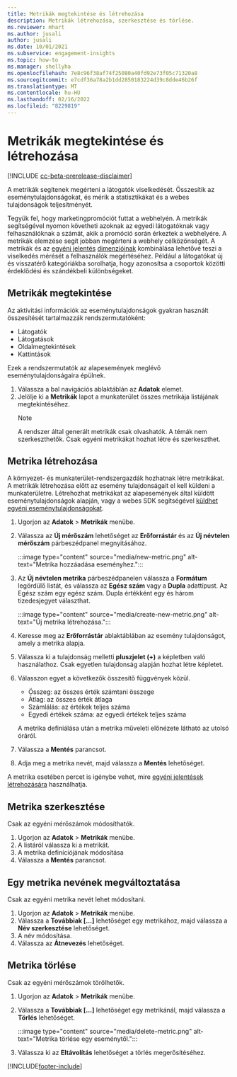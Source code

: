 ```yaml
---
title: Metrikák megtekintése és létrehozása
description: Metrikák létrehozása, szerkesztése és törlése.
ms.reviewer: mhart
ms.author: jusali
author: jusali
ms.date: 10/01/2021
ms.subservice: engagement-insights
ms.topic: how-to
ms.manager: shellyha
ms.openlocfilehash: 7e8c96f38af74f25080a40fd92e73f05c71320a8
ms.sourcegitcommit: e7cdf36a78a2b1dd2850183224d39c8dde46b26f
ms.translationtype: MT
ms.contentlocale: hu-HU
ms.lasthandoff: 02/16/2022
ms.locfileid: "8229819"
---
```

# <a name="view-and-create-metrics"></a>Metrikák megtekintése és létrehozása

[!INCLUDE [cc-beta-prerelease-disclaimer](includes/cc-beta-prerelease-disclaimer.md)]

A metrikák segítenek megérteni a látogatók viselkedését. Összesítik az eseménytulajdonságokat, és mérik a statisztikákat és a webes tulajdonságok teljesítményét.  

Tegyük fel, hogy marketingpromóciót futtat a webhelyén. A metrikák segítségével nyomon követheti azoknak az egyedi látogatóknak vagy felhasználóknak a számát, akik a promóció során érkeztek a webhelyére. A metrikák elemzése segít jobban megérteni a webhely célközönségét. A metrikák és az [egyéni jelentés](custom-reports.md) [dimenzióinak](dimensions.md) kombinálása lehetővé teszi a viselkedés mérését a felhasználók megértéséhez. Például a látogatókat új és visszatérő kategóriákba sorolhatja, hogy azonosítsa a csoportok közötti érdeklődési és szándékbeli különbségeket.

## <a name="view-metrics"></a>Metrikák megtekintése

Az aktivitási információk az eseménytulajdonságok gyakran használt összesítését tartalmazzák rendszermutatóként: 

- Látogatók
- Látogatások
- Oldalmegtekintések
- Kattintások

Ezek a rendszermutatók az alapesemények meglévő eseménytulajdonságaira épülnek.

1. Válassza a bal navigációs ablaktáblán az **Adatok** elemet. 
1. Jelölje ki a **Metrikák** lapot a munkaterület összes metrikája listájának megtekintéséhez. 
   > [!NOTE]
   > A rendszer által generált metrikák csak olvashatók. A témák nem szerkeszthetők. Csak egyéni metrikákat hozhat létre és szerkeszthet.

## <a name="create-a-metric"></a>Metrika létrehozása

A környezet- és munkaterület-rendszergazdák hozhatnak létre metrikákat. A metrikák létrehozása előtt az esemény tulajdonságait el kell küldeni a munkaterületre. Létrehozhat metrikákat az alapesemények által küldött eseménytulajdonságok alapján, vagy a webes SDK segítségével [küldhet egyéni eseménytulajdonságokat](advanced-SDK-implementation.md).

1. Ugorjon az **Adatok** > **Metrikák** menübe.
1. Válassza az **Új mérőszám** lehetőséget az **Erőforrástár** és az **Új névtelen mérőszám** párbeszédpanel megnyitásához.

   :::image type="content" source="media/new-metric.png" alt-text="Metrika hozzáadása eseményhez.":::

1. Az **Új névtelen metrika** párbeszédpanelen válassza a **Formátum** legördülő listát, és válassza az **Egész szám** vagy a **Dupla** adattípust. Az Egész szám egy egész szám. Dupla értékként egy és három tizedesjegyet választhat.

   :::image type="content" source="media/create-new-metric.png" alt-text="Új metrika létrehozása.":::
   
5. Keresse meg az **Erőforrástár** ablaktáblában az esemény tulajdonságot, amely a metrika alapja.
6. Válassza ki a tulajdonság melletti **pluszjelet (+)** a képletben való használathoz. Csak egyetlen tulajdonság alapján hozhat létre képletet. 
7. Válasszon egyet a következők összesítő függvények közül. 

   - Összeg: az összes érték számtani összege 
   - Átlag: az összes érték átlaga
   - Számlálás: az értékek teljes száma
   - Egyedi értékek száma: az egyedi értékek teljes száma

   A metrika definiálása után a metrika műveleti előnézete látható az utolsó óráról.

1. Válassza a **Mentés** parancsot. 
1. Adja meg a metrika nevét, majd válassza a **Mentés** lehetőséget.

A metrika esetében percet is igénybe vehet, mire [egyéni jelentések létrehozására](custom-reports.md) használhatja.

## <a name="edit-a-metric"></a>Metrika szerkesztése

Csak az egyéni mérőszámok módosíthatók.

1. Ugorjon az **Adatok** > **Metrikák** menübe.
1. A listáról válassza ki a metrikát.
1. A metrika definíciójának módosítása
1. Válassza a **Mentés** parancsot.

## <a name="change-the-name-of-a-metric"></a>Egy metrika nevének megváltoztatása

Csak az egyéni metrika nevét lehet módosítani.

1. Ugorjon az **Adatok** > **Metrikák** menübe.
1. Válassza a **Továbbiak [...]** lehetőséget egy metrikához, majd válassza a **Név szerkesztése** lehetőséget.
1. A név módosítása. 
1. Válassza az **Átnevezés** lehetőséget.

## <a name="delete-a-metric"></a>Metrika törlése

Csak az egyéni mérőszámok törölhetők.

1. Ugorjon az **Adatok** > **Metrikák** menübe.
1. Válassza a **Továbbiak [...]** lehetőséget egy metrikánál, majd válassza a **Törlés** lehetőséget.

   :::image type="content" source="media/delete-metric.png" alt-text="Metrika törlése egy eseménytől.":::

1. Válassza ki az **Eltávolítás** lehetőséget a törlés megerősítéséhez.



[!INCLUDE[footer-include](../includes/footer-banner.md)]
